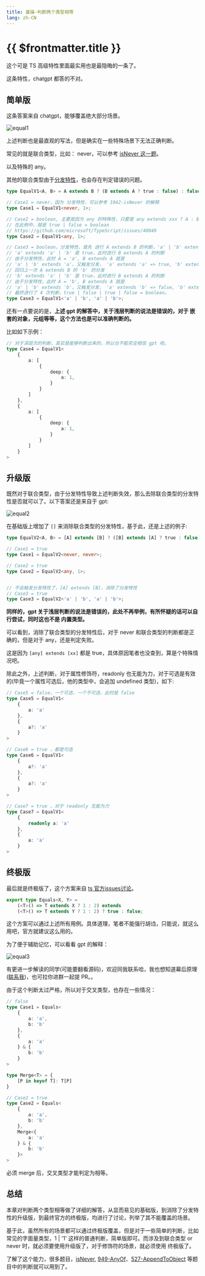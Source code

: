 ```yaml
---
title: 基操-判断两个类型相等
lang: zh-CN
---
```


# {{ $frontmatter.title }}

这个可是 TS 高级特性里面最实用也是最隐晦的一条了。

这条特性，chatgpt 都答的不对。

## 简单版

这条答案来自 chatgpt，能够覆盖绝大部分场景。

![equal1](../assets/equal1.jpg)

上述判断也是最直观的写法，但是确实在一些特殊场景下无法正确判断。

常见的就是联合类型，比如： never，可以参考 [isNever 这一题](/medium/1042-isNever.md)。

以及特殊的 any。

其他的联合类型由于[分发特性](https://www.typescriptlang.org/docs/handbook/2/conditional-types.html#distributive-conditional-types)，也会存在判定错误的问题。

```ts
type EqualV1<A, B> = A extends B ? (B extends A ? true : false) : false;

// Case1 = never，因为 分发特性，可以参考 1042-isNever 的解释
type Case1 = EqualV1<never, 1>;

// Case2 = boolean, 主要是因为 any 的特殊性，只要是 any extends xxx ? A : B，返回必定是 A | B，返回必定是
// 在此例中，就是 true | false = boolean
// https://github.com/microsoft/TypeScript/issues/40049
type Case2 = EqualV1<any, 1>;

// Case3 = boolean，分发特性，首先 进行 A extends B 的判断，'a' | 'b' extends 'a' | 'b'，会触发分发
// 'a' extends 'a' | 'b' 是 true，此时进行 B extends A 的判断
// 由于分发特性，此时 A = 'a', B extends A 就是
// 'a' | 'b' extends 'a'，又触发分发， 'a' extends 'a' => true, 'b' extends 'a' => false，此时产生结果 true | false
// 回归上一次 A extends B 的 'b' 的分发
// 'b' extends 'a' | 'b' 是 true，此时进行 B extends A 的判断
// 由于分发特性，此时 A = 'b', B extends A 就是
// 'a' | 'b' extends 'b'，又触发分发， 'a' extends 'b' => false, 'b' extends 'b' => true，此时产生结果 true | false
// 最终进行了 4 次判断，true | false | true | false = boolean。
type Case3 = EqualV1<'a' | 'b', 'a' | 'b'>;
```

还有一点要说的是，**上述 gpt 的解答中，关于浅层判断的说法是错误的，对于 嵌套的对象，元组等等，这个方法也是可以准确判断的。**

比如如下示例：

```ts
// 对于深层次的判断，其实是能够判断出来的，所以也不能完全相信 gpt 啦。
type Case4 = EqualV1<
    {
        a: [
            {
                deep: {
                    a: 1,
                }
            }
        ]
    },
    {
        a: [
            {
                deep: {
                    a: 1,
                }
            }
        ]
    }
>
```

## 升级版

既然对于联合类型，由于分发特性导致上述判断失效，那么去除联合类型的分发特性是否就可以了。以下答案还是来自于 gpt:

![equal2](../assets/equal2.jpg)

在基础版上增加了 `[]` 来消除联合类型的分发特性，基于此，还是上述的例子:

```ts
type EqualV2<A, B> = [A] extends [B] ? ([B] extends [A] ? true : false) : false;

// Case1 = true
type Case1 = EqualV2<never, never>;

// Case2 = true
type Case2 = EqualV2<any, 1>;


// 不会触发分发特性了，[A] extends [B]，消除了分发特性
// Case3 = true
type Case3 = EqualV2<'a' | 'b', 'a' | 'b'>;
```

**同样的，gpt 关于浅层判断的说法是错误的，此处不再举例，有所怀疑的话可以自行尝试，同时这也不是 内置类型。**

可以看到，消除了联合类型的分发特性后，对于 never 和联合类型的判断都是正确的，但是对于 any，还是判定失败。

这是因为 `[any] extends [xx]` 都是 true，具体原因笔者也没查到，算是个特殊情况吧。

除此之外，上述判断，对于属性修饰符，readonly 也无能为力，对于可选是有效的(毕竟一个属性可选后，他的类型中，会追加 undefined 类型)，如下:

```ts
// Case5 = false，一个可选，一个不可选，此时是 false
type Case5 = EqualV1<
    {
        a: 'a'
    },
    {
        a?: 'a'
    }
>

// Case6 = true ，都是可选
type Case6 = EqualV1<
    {
        a?: 'a'
    },
    {
        a?: 'a'
    }
>

// Case7 = true ，对于 readonly 无能为力
type Case7 = EqualV1<
    {
        readonly a: 'a'
    },
    {
        a: 'a'
    }
>
```

## 终极版

最后就是终极版了，这个方案来自 [ts 官方issues讨论](https://github.com/Microsoft/TypeScript/issues/27024#issuecomment-421529650)。

```ts
export type Equals<X, Y> =
    (<T>() => T extends X ? 1 : 2) extends
    (<T>() => T extends Y ? 1 : 2) ? true : false;
```

这个方案可以通过上述所有用例。具体道理，笔者不能强行胡诌，只能说，就这么用吧，官方就建议这么用的。

为了便于辅助记忆，可以看看 gpt 的解释：

![equal3](../assets/equal3.jpg)

有更进一步解读的同学(可能要翻看源码)，欢迎同我联系哈，我也想知道幕后原理 ([联系我](/Contactme.md))，也可拉你进群一起提 PR。。

由于这个判断太过严格，所以对于交叉类型，也存在一些情况：

```ts
// false
type Case1 = Equals<
    {
        a: 'a',
        b: 'b'
    },
    {
        a: 'a'
    } & {
        b: 'b'
    }
>

type Merge<T> = {
    [P in keyof T]: T[P]
}

// Case2 = true
type Case2 = Equals<
    {
        a: 'a',
        b: 'b'
    },
    Merge<{
        a: 'a'
    } & {
        b: 'b'
    }>
>
```

必须 merge 后，交叉类型才能判定为相等。

## 总结

本章对判断两个类型相等做了详细的解答，从显而易见的基础版，到消除了分发特性的升级版，到最终官方的终极版，均进行了讨论，列举了其不能覆盖的场景。

基于此，虽然所有的场景都可以通过终极版覆盖，但是对于一些简单的判断，比如常见的字面量类型，1 | '1' 这样的普通判断，简单版即可。而涉及到联合类型 or never 时，就必须要使用升级版了，对于修饰符的场景，就必须使用 终极版了。

了解了这个能力，很多题目，[isNever](/medium/1042-isNever.md), [949-AnyOf](/medium/949-AnyOf.md)、[527-AppendToObject](/medium/527-AppendToObject.md) 等题目中的判断就可以用到了。
